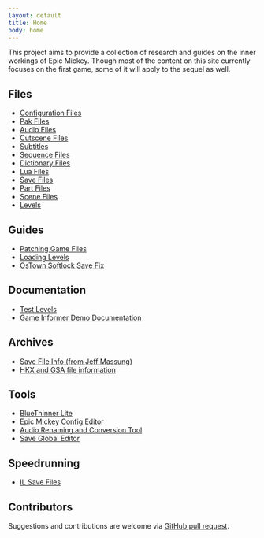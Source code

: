 ```yaml
---
layout: default
title: Home
body: home
---
```


This project aims to provide a collection of research and guides on the inner workings of Epic Mickey. Though most of the content on this site currently focuses on the first game, some of it will apply to the sequel as well.

<div class="home-grid">
<div markdown="1">

## Files
* [Configuration Files](./configuration-files)
* [Pak Files](./pak-files)
* [Audio Files](./audio-files)
* [Cutscene Files](./cutscene-files)
* [Subtitles](./subtitles)
* [Sequence Files](./bsq)
* [Dictionary Files](./dictionary-files)
* [Lua Files](./lua-files)
* [Save Files](./save-files)
* [Part Files](./part-files)
* [Scene Files](./scenes)
* [Levels](./levels)

</div>

<div markdown="1">

## Guides
* [Patching Game Files](./patching-game-files)
* [Loading Levels](./levels)
* [OsTown Softlock Save Fix](./ostown-softlock-save-fix)

</div>

<div markdown="1">

## Documentation
* [Test Levels](./test-levels)
* [Game Informer Demo Documentation](./game-informer-demo-documentation)

</div>

<div markdown="1">

## Archives
* [Save File Info (from Jeff Massung)](./archive/save-info-jeff-massung)
* [HKX and GSA file information](./archive/hkx-gsa-info)

</div>

<div markdown="1">

## Tools
* [BlueThinner Lite](./tools/bluethinner-lite)
* [Epic Mickey Config Editor](./tools/cmdline/)
* [Audio Renaming and Conversion Tool](./tools/batch-audio-tool)
* [Save Global Editor](./tools/global-editor)

</div>

<div markdown="1">

## Speedrunning
* [IL Save Files](./speedrunning/il-saves)

</div>
</div>

## Contributors

Suggestions and contributions are welcome via [GitHub pull request](https://github.com/andrewplus/epic-mickey-docs/pulls).

<!-- Contributors list (fetched asynchronously from the GitHub api) -->
<ul markdown="1" id="contributor-list"></ul>
<script async>
    fetch("https://api.github.com/repos/andrewplus/epic-mickey-docs/contributors")
        .then(response => response.json())
        .then(data => show_contributors(data));
    
    function show_contributors(contributors) {
        contributors.forEach(function(contributor) {
            var li = document.createElement("li");
            li.innerHTML = `<a href="${contributor.html_url}">${contributor.login}</a> (${contributor.contributions} commits)`;
            document.getElementById("contributor-list").appendChild(li);
        });
    }
</script>